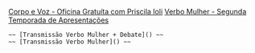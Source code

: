 [Corpo e Voz - Oficina Gratuíta com Priscila Ioli](https://www.google.com)
[Verbo Mulher - Segunda Temporada de Apresentações](https://www.google.com)
~~~~ [Oficinas Gratuítas]() ~~
~~ [Transmissão Verbo Mulher + Debate]() ~~
~~ [Transmissão Verbo Mulher]() ~~
